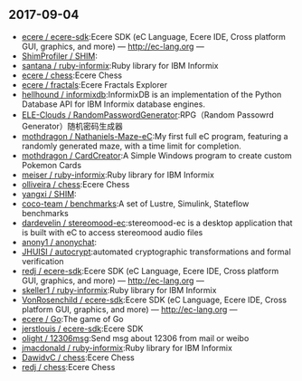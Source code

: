 ## 2017-09-04

* [ecere / ecere-sdk](https://github.com/ecere/ecere-sdk):Ecere SDK (eC Language, Ecere IDE, Cross platform GUI, graphics, and more) — http://ec-lang.org —
* [ShimProfiler / SHIM](https://github.com/ShimProfiler/SHIM):
* [santana / ruby-informix](https://github.com/santana/ruby-informix):Ruby library for IBM Informix
* [ecere / chess](https://github.com/ecere/chess):Ecere Chess
* [ecere / fractals](https://github.com/ecere/fractals):Ecere Fractals Explorer
* [hellhound / informixdb](https://github.com/hellhound/informixdb):InformixDB is an implementation of the Python Database API for IBM Informix database engines.
* [ELE-Clouds / RandomPasswordGenerator](https://github.com/ELE-Clouds/RandomPasswordGenerator):RPG（Random Passowrd Generator）随机密码生成器
* [mothdragon / Nathaniels-Maze-eC](https://github.com/mothdragon/Nathaniels-Maze-eC):My first full eC program, featuring a randomly generated maze, with a time limit for completion.
* [mothdragon / CardCreator](https://github.com/mothdragon/CardCreator):A Simple Windows program to create custom Pokemon Cards
* [meiser / ruby-informix](https://github.com/meiser/ruby-informix):Ruby library for IBM Informix
* [olliveira / chess](https://github.com/olliveira/chess):Ecere Chess
* [yangxi / SHIM](https://github.com/yangxi/SHIM):
* [coco-team / benchmarks](https://github.com/coco-team/benchmarks):A set of Lustre, Simulink, Stateflow benchmarks
* [dardevelin / stereomood-ec](https://github.com/dardevelin/stereomood-ec):stereomood-ec is a desktop application that is built with eC to access stereomood audio files
* [anony1 / anonychat](https://github.com/anony1/anonychat):
* [JHUISI / autocrypt](https://github.com/JHUISI/autocrypt):automated cryptographic transformations and formal verification
* [redj / ecere-sdk](https://github.com/redj/ecere-sdk):Ecere SDK (eC Language, Ecere IDE, Cross platform GUI, graphics, and more) — http://ec-lang.org —
* [skeller1 / ruby-informix](https://github.com/skeller1/ruby-informix):Ruby library for IBM Informix
* [VonRosenchild / ecere-sdk](https://github.com/VonRosenchild/ecere-sdk):Ecere SDK (eC Language, Ecere IDE, Cross platform GUI, graphics, and more) — http://ec-lang.org —
* [ecere / Go](https://github.com/ecere/Go):The game of Go
* [jerstlouis / ecere-sdk](https://github.com/jerstlouis/ecere-sdk):Ecere SDK
* [olight / 12306msg](https://github.com/olight/12306msg):Send msg about 12306 from mail or weibo
* [jmacdonald / ruby-informix](https://github.com/jmacdonald/ruby-informix):Ruby library for IBM Informix
* [DawidvC / chess](https://github.com/DawidvC/chess):Ecere Chess
* [redj / chess](https://github.com/redj/chess):Ecere Chess
